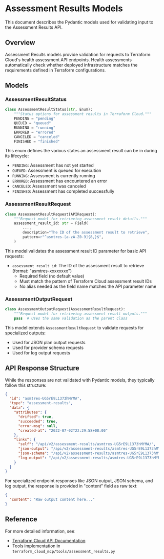 # Assessment Results Models

This document describes the Pydantic models used for validating input to the Assessment Results API.

## Overview

Assessment Results models provide validation for requests to Terraform Cloud's health assessment API endpoints. Health assessments automatically check whether deployed infrastructure matches the requirements defined in Terraform configurations.

## Models

### AssessmentResultStatus

```python
class AssessmentResultStatus(str, Enum):
    """Status options for assessment results in Terraform Cloud."""
    PENDING = "pending"
    QUEUED = "queued"
    RUNNING = "running"
    ERRORED = "errored"
    CANCELED = "canceled"
    FINISHED = "finished"
```

This enum defines the various states an assessment result can be in during its lifecycle:

- `PENDING`: Assessment has not yet started
- `QUEUED`: Assessment is queued for execution
- `RUNNING`: Assessment is currently running
- `ERRORED`: Assessment has encountered an error
- `CANCELED`: Assessment was canceled
- `FINISHED`: Assessment has completed successfully

### AssessmentResultRequest

```python
class AssessmentResultRequest(APIRequest):
    """Request model for retrieving assessment result details."""
    assessment_result_id: str = Field(
        ...,
        description="The ID of the assessment result to retrieve",
        pattern=r"^asmtres-[a-zA-Z0-9]{8,}$",
    )
```

This model validates the assessment result ID parameter for basic API requests:

- `assessment_result_id`: The ID of the assessment result to retrieve (format: "asmtres-xxxxxxxx")
  - Required field (no default value)
  - Must match the pattern of Terraform Cloud assessment result IDs
  - No alias needed as the field name matches the API parameter name

### AssessmentOutputRequest

```python
class AssessmentOutputRequest(AssessmentResultRequest):
    """Request model for retrieving assessment result outputs."""
    pass  # Uses the same validation as the parent class
```

This model extends `AssessmentResultRequest` to validate requests for specialized outputs:

- Used for JSON plan output requests
- Used for provider schema requests 
- Used for log output requests

## API Response Structure

While the responses are not validated with Pydantic models, they typically follow this structure:

```json
{
  "id": "asmtres-UG5rE9L1373hMYMA",
  "type": "assessment-results",
  "data": {
    "attributes": {
      "drifted": true,
      "succeeded": true,
      "error-msg": null,
      "created-at": "2022-07-02T22:29:58+00:00"
    },
    "links": {
      "self": "/api/v2/assessment-results/asmtres-UG5rE9L1373hMYMA/",
      "json-output": "/api/v2/assessment-results/asmtres-UG5rE9L1373hMYMA/json-output",
      "json-schema": "/api/v2/assessment-results/asmtres-UG5rE9L1373hMYMA/json-schema",
      "log-output": "/api/v2/assessment-results/asmtres-UG5rE9L1373hMYMA/log-output"
    }
  }
}
```

For specialized endpoint responses like JSON output, JSON schema, and log output, the response is provided in "content" field as raw text:

```json
{
  "content": "Raw output content here..."
}
```

## Reference 

For more detailed information, see:
- [Terraform Cloud API Documentation](https://developer.hashicorp.com/terraform/cloud-docs/api-docs/assessment-results)
- Tools implementation in `terraform_cloud_mcp/tools/assessment_results.py`